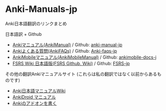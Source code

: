 # Anki-Manuals-jp
Anki日本語翻訳のリンクまとめ

日本語訳 + Github

* [Ankiマニュアル(AnkiManual)](https://shigeyukey.github.io/anki-manual-jp/) / Github: [anki-manual-jp](https://github.com/shigeyukey/anki-manual-jp/issues)
* [Ankiよくある質問(AnkiFAQs)](https://shigeyukey.github.io/Anki-faqs-jp/) / Github: [Anki-faqs-jp](https://github.com/shigeyukey/Anki-faqs-jp/issues)
* [AnkiMobileマニュアル(AnkiMobileManual)](https://shigeyukey.github.io/ankimobile-docs-jp/) / Github: [ankimobile-docs-j](https://github.com/shigeyukey/ankimobile-docs-jp/issues)
* [FSRS Wiki 日本語版(FSRS Github, Wiki)](https://shigeyukey.github.io/FSRS-jp/) / Github: [FSRS-jp](https://github.com/shigeyukey/FSRS-jp/issues)


その他の翻訳Ankiマニュアルサイト (これらは私の翻訳ではなく以前からあるものです)

* [Anki日本語マニュアルWiki](https://wikiwiki.jp/rage2050/)
* [AnkiDroid マニュアル](https://ankidroid.org/docs/manual-ja.html)
* [Ankiのアドオンを書く](https://t-cool.github.io/anki-addon-docs-ja/)

